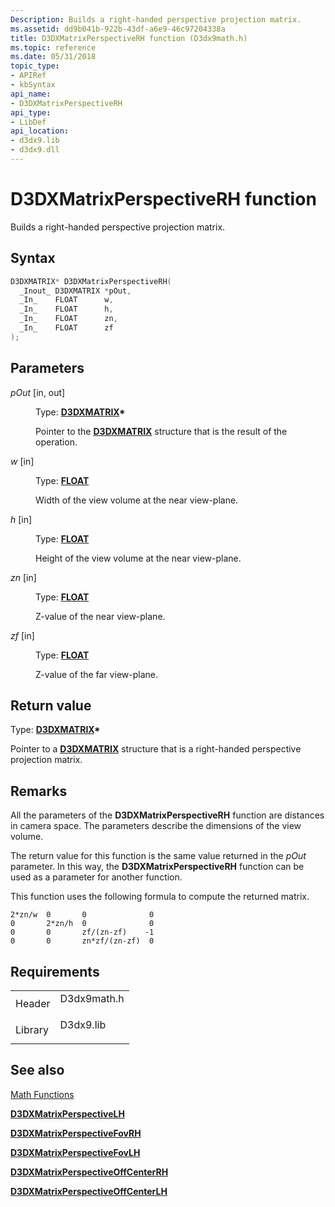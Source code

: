 ```yaml
---
Description: Builds a right-handed perspective projection matrix.
ms.assetid: dd9b041b-922b-43df-a6e9-46c97204338a
title: D3DXMatrixPerspectiveRH function (D3dx9math.h)
ms.topic: reference
ms.date: 05/31/2018
topic_type: 
- APIRef
- kbSyntax
api_name: 
- D3DXMatrixPerspectiveRH
api_type: 
- LibDef
api_location: 
- d3dx9.lib
- d3dx9.dll
---
```


# D3DXMatrixPerspectiveRH function

Builds a right-handed perspective projection matrix.

## Syntax


```C++
D3DXMATRIX* D3DXMatrixPerspectiveRH(
  _Inout_ D3DXMATRIX *pOut,
  _In_    FLOAT      w,
  _In_    FLOAT      h,
  _In_    FLOAT      zn,
  _In_    FLOAT      zf
);
```



## Parameters

<dl> <dt>

*pOut* \[in, out\]
</dt> <dd>

Type: **[**D3DXMATRIX**](d3dxmatrix.md)\***

Pointer to the [**D3DXMATRIX**](d3dxmatrix.md) structure that is the result of the operation.

</dd> <dt>

*w* \[in\]
</dt> <dd>

Type: **[**FLOAT**](https://msdn.microsoft.com/library/Aa383751(v=VS.85).aspx)**

Width of the view volume at the near view-plane.

</dd> <dt>

*h* \[in\]
</dt> <dd>

Type: **[**FLOAT**](https://msdn.microsoft.com/library/Aa383751(v=VS.85).aspx)**

Height of the view volume at the near view-plane.

</dd> <dt>

*zn* \[in\]
</dt> <dd>

Type: **[**FLOAT**](https://msdn.microsoft.com/library/Aa383751(v=VS.85).aspx)**

Z-value of the near view-plane.

</dd> <dt>

*zf* \[in\]
</dt> <dd>

Type: **[**FLOAT**](https://msdn.microsoft.com/library/Aa383751(v=VS.85).aspx)**

Z-value of the far view-plane.

</dd> </dl>

## Return value

Type: **[**D3DXMATRIX**](d3dxmatrix.md)\***

Pointer to a [**D3DXMATRIX**](d3dxmatrix.md) structure that is a right-handed perspective projection matrix.

## Remarks

All the parameters of the **D3DXMatrixPerspectiveRH** function are distances in camera space. The parameters describe the dimensions of the view volume.

The return value for this function is the same value returned in the *pOut* parameter. In this way, the **D3DXMatrixPerspectiveRH** function can be used as a parameter for another function.

This function uses the following formula to compute the returned matrix.


```
2*zn/w  0       0              0
0       2*zn/h  0              0
0       0       zf/(zn-zf)    -1
0       0       zn*zf/(zn-zf)  0
```



## Requirements



|                    |                                                                                        |
|--------------------|----------------------------------------------------------------------------------------|
| Header<br/>  | <dl> <dt>D3dx9math.h</dt> </dl> |
| Library<br/> | <dl> <dt>D3dx9.lib</dt> </dl>   |



## See also

<dl> <dt>

[Math Functions](dx9-graphics-reference-d3dx-functions-math.md)
</dt> <dt>

[**D3DXMatrixPerspectiveLH**](d3dxmatrixperspectivelh.md)
</dt> <dt>

[**D3DXMatrixPerspectiveFovRH**](d3dxmatrixperspectivefovrh.md)
</dt> <dt>

[**D3DXMatrixPerspectiveFovLH**](d3dxmatrixperspectivefovlh.md)
</dt> <dt>

[**D3DXMatrixPerspectiveOffCenterRH**](d3dxmatrixperspectiveoffcenterrh.md)
</dt> <dt>

[**D3DXMatrixPerspectiveOffCenterLH**](d3dxmatrixperspectiveoffcenterlh.md)
</dt> </dl>

 

 




